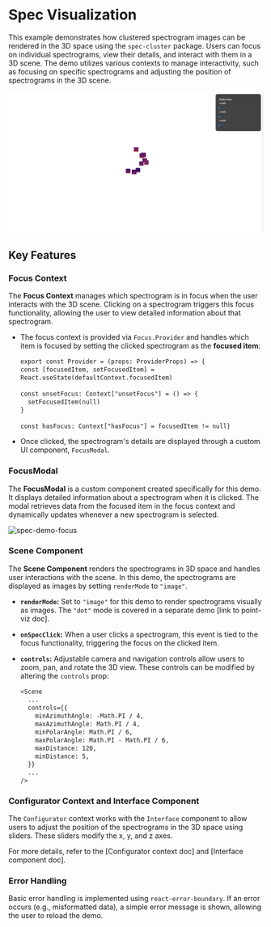 # Spec Visualization

This example demonstrates how clustered spectrogram images can be rendered in the 3D space using the `spec-cluster` package. Users can focus on individual spectrograms, view their details, and interact with them in a 3D scene. 
The demo utilizes various contexts to manage interactivity, such as focusing on specific spectrograms and adjusting the position of spectrograms in the 3D scene.

![spec-demo](packages/example-png/spec-demo.png)

## Key Features

### Focus Context

The **Focus Context** manages which spectrogram is in focus when the user interacts with the 3D scene. Clicking on a spectrogram triggers this focus functionality, allowing the user to view detailed information about that spectrogram.

- The focus context is provided via `Focus.Provider` and handles which item is focused by setting the clicked spectrogram as the **focused item**:

  ```tsx
  export const Provider = (props: ProviderProps) => {
  const [focusedItem, setFocusedItem] = React.useState(defaultContext.focusedItem)

  const unsetFocus: Context["unsetFocus"] = () => {
    setFocusedItem(null)
  }

  const hasFocus: Context["hasFocus"] = focusedItem != null}
    ```

- Once clicked, the spectrogram's details are displayed through a custom UI component, `FocusModal`.


### FocusModal

The **FocusModal** is a custom component created specifically for this demo. It displays detailed information about a spectrogram when it is clicked. The modal retrieves data from the focused item in the focus context and dynamically updates whenever a new spectrogram is selected.

![spec-demo-focus](packages/example-png/spec-demo-focus.png)

### Scene Component

The **Scene Component** renders the spectrograms in 3D space and handles user interactions with the scene. In this demo, the spectrograms are displayed as images by setting `renderMode` to `"image"`.

- **`renderMode`:** Set to `"image"` for this demo to render spectrograms visually as images. The `"dot"` mode is covered in a separate demo [link to point-viz doc].
- **`onSpecClick`:** When a user clicks a spectrogram, this event is tied to the focus functionality, triggering the focus on the clicked item.
- **`controls`:** Adjustable camera and navigation controls allow users to zoom, pan, and rotate the 3D view. These controls can be modified by altering the `controls` prop:

  ```tsx
  <Scene
    ...
    controls={{
      minAzimuthAngle: -Math.PI / 4,
      maxAzimuthAngle: Math.PI / 4,
      minPolarAngle: Math.PI / 6,
      maxPolarAngle: Math.PI - Math.PI / 6,
      maxDistance: 120,
      minDistance: 5,
    }}
    ...
  />
  ```


### Configurator Context and Interface Component

The `Configurator` context works with the `Interface` component to allow users to adjust the position of the spectrograms in the 3D space using sliders. These sliders modify the x, y, and z axes.

For more details, refer to the [Configurator context doc] and [Interface component doc].


### Error Handling

Basic error handling is implemented using `react-error-boundary`. If an error occurs (e.g., misformatted data), a simple error message is shown, allowing the user to reload the demo.





